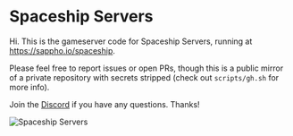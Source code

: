 #   Spaceship Servers 

Hi. This is the gameserver code for Spaceship Servers, running at https://sappho.io/spaceship.

Please feel free to report issues or open PRs, though this is a public mirror of a private repository with secrets stripped (check out `scripts/gh.sh` for more info).

Join the [Discord](https://discord.gg/Dn4wRu3) if you have any questions. Thanks!

![Spaceship Servers](https://i.imgur.com/WmZ3Y0Y.png)

